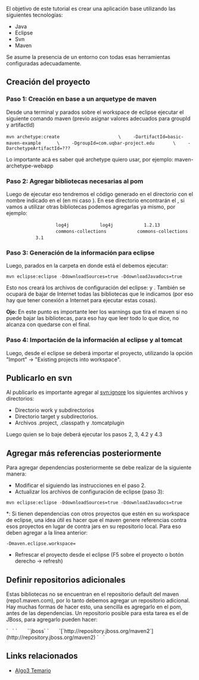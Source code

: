 El objetivo de este tutorial es crear una aplicación base utilizando las siguientes tecnologías:

-   Java
-   Eclipse
-   Svn
-   Maven

Se asume la presencia de un entorno con todas esas herramientas configuradas adecuadamente.

Creación del proyecto
---------------------

### Paso 1: Creación en base a un arquetype de maven

Desde una terminal y parados sobre el workspace de eclipse ejecutar el siguiente comando maven (previo asignar valores adecuados para groupId y artifactId)

`mvn archetype:create                      \`
`    -DartifactId=basic-maven-example      \`
`    -DgroupId=com.uqbar-project.edu       \`
`    -DarchetypeArtifactId=???`

Lo importante acá es saber qué archetype quiero usar, por ejemplo: maven-archetype-webapp

### Paso 2: Agregar bibliotecas necesarias al pom

Luego de ejecutar eso tendremos el código generado en el directorio con el nombre indicado en el (en mi caso ). En ese directorio encontrarán el , si vamos a utilizar otras bibliotecas podemos agregarlas ya mismo, por ejemplo:

`       `<dependency>
`           `<groupId>`log4j`</groupId>
`           `<artifactId>`log4j`</artifactId>
`           `<version>`1.2.13`</version>
`       `</dependency>
`       `<dependency>
`           `<groupId>`commons-collections`</groupId>
`           `<artifactId>`commons-collections`</artifactId>
`           `<version>`3.1`</version>
`       `</dependency>

### Paso 3: Generación de la información para eclipse

Luego, parados en la carpeta en donde está el debemos ejecutar:

`mvn eclipse:eclipse -DdownloadSources=true -DdownloadJavadocs=true`

Esto nos creará los archivos de configuración del eclipse: y . También se ocupará de bajar de Internet todas las bibliotecas que le indicamos (por eso hay que tener conexión a Internet para ejecutar estas cosas).

**Ojo:** En este punto es importante leer los warnings que tira el maven si no puede bajar las bibliotecas, para eso hay que leer todo lo que dice, no alcanza con quedarse con el final.

### Paso 4: Importación de la información al eclipse y al tomcat

Luego, desde el eclipse se deberá importar el proyecto, utilizando la opción "Import" -&gt; "Existing projects into workspace".

Publicarlo en svn
-----------------

Al publicarlo es importante agregar al <svn:ignore> los siguientes archivos y directorios:

-   Directorio work y subdirectorios
-   Directorio target y subdirectorios.
-   Archivos .project, .classpath y .tomcatplugin

Luego quien se lo baje deberá ejecutar los pasos 2, 3, 4.2 y 4.3

Agregar más referencias posteriormente
--------------------------------------

Para agregar dependencias posteriormente se debe realizar de la siguiente manera:

-   Modificar el siguiendo las instrucciones en el paso 2.
-   Actualizar los archivos de configuración de eclipse (paso 3):

`mvn eclipse:eclipse -DdownloadSources=true -DdownloadJavadocs=true`

\*: Si tienen dependencias con otros proyectos que estén en su workspace de eclipse, una idea útil es hacer que el maven genere referencias contra esos proyectos en lugar de contra jars en su repositorio local. Para eso deben agregar a la línea anterior:

`-Dmaven.eclipse.workspace=`<path a su workspace de eclipse>

-   Refrescar el proyecto desde el eclipse (F5 sobre el proyecto o botón derecho -&gt; refresh)

Definir repositorios adicionales
--------------------------------

Estas bibliotecas no se encuentran en el repositorio default del maven (repo1.maven.com), por lo tanto debemos agregar un repositorio adicional. Hay muchas formas de hacer esto, una sencilla es agregarlo en el pom, antes de las dependencias. Un repositorio posible para esta tarea es el de JBoss, para agregarlo pueden hacer:

<repositories>
`   `<repository>
`       `<id>`jboss`</id>
`       `<url>[`http://repository.jboss.org/maven2`](http://repository.jboss.org/maven2)</url>
`   `</repository>
</repositories>

Links relacionados
------------------

-   [Algo3 Temario](algo3-temario.html)

